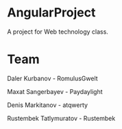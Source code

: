 # AngularProject
A project for Web technology class. 
# Team
Daler Kurbanov - RomulusGwelt

Maxat Sangerbayev - Paydaylight

Denis Markitanov - atqwerty

Rustembek Tatlymuratov - Rustembek
